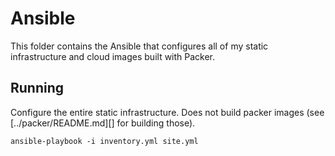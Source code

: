 # Ansible

This folder contains the Ansible that configures all of my static infrastructure and cloud images built with Packer.

## Running

Configure the entire static infrastructure. Does not build packer images (see [../packer/README.md][] for building those).

```shell
ansible-playbook -i inventory.yml site.yml
```
